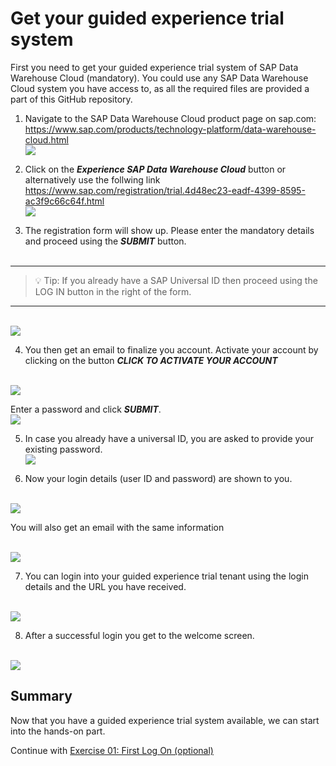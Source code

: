 # Get your guided experience trial system 

First you need to get your guided experience trial system of SAP Data Warehouse Cloud (mandatory). You could use any SAP Data Warehouse Cloud system you have access to, as all the required files are provided a part of this GitHub repository. 

1.	Navigate to the SAP Data Warehouse Cloud product page on sap.com: <br> https://www.sap.com/products/technology-platform/data-warehouse-cloud.html
<br>![](images/01_DWC-product_page.png)

2.  Click on the ***Experience SAP Data Warehouse Cloud*** button or alternatively use the follwing link <br>
https://www.sap.com/registration/trial.4d48ec23-eadf-4399-8595-ac3f9c66c64f.html
<br>![](images/02_DWC_guided_experience.png)

3.  The registration form will show up. Please enter the mandatory details and proceed using the ***SUBMIT*** button.<br><br>

---

> :bulb: Tip: If you already have a SAP Universal ID then proceed using the LOG IN button in the right of the form. 

---

<br>![](images/03_DWC_trial_reg_form.png)

4.  You then get an email to finalize you account. Activate your account by clicking on the button ***CLICK TO ACTIVATE YOUR ACCOUNT***

<br>![](images/04_DWC_finalize_account_email.png)
  
  Enter a password and click ***SUBMIT***.
  <br>![](images/05_DWC_finalize_account.png)
  
5.  In case you already have a universal ID, you are asked to provide your existing password.
<br>![](images/07_Universal_ID_PW.png)

6.  Now your login details (user ID and password) are shown to you. 

<br>![](images/08_DWC_Welcome_trial_message.png)

  You will also get an email with the same information

<br>![](images/09_DWC_welcome_trial_email.png)

7.  You can login into your guided experience trial tenant using the login details and the URL you have received.

<br>![](images/10_DWC_trial_login.png)

8.  After a successful login you get to the welcome screen.

<br>![](images/11_DWC_WelcomeScreen.png)


## Summary

Now that you have a guided experience trial system available, we can start into the hands-on part.

Continue with [Exercise 01: First Log On (optional)](../ex01/README.md)
